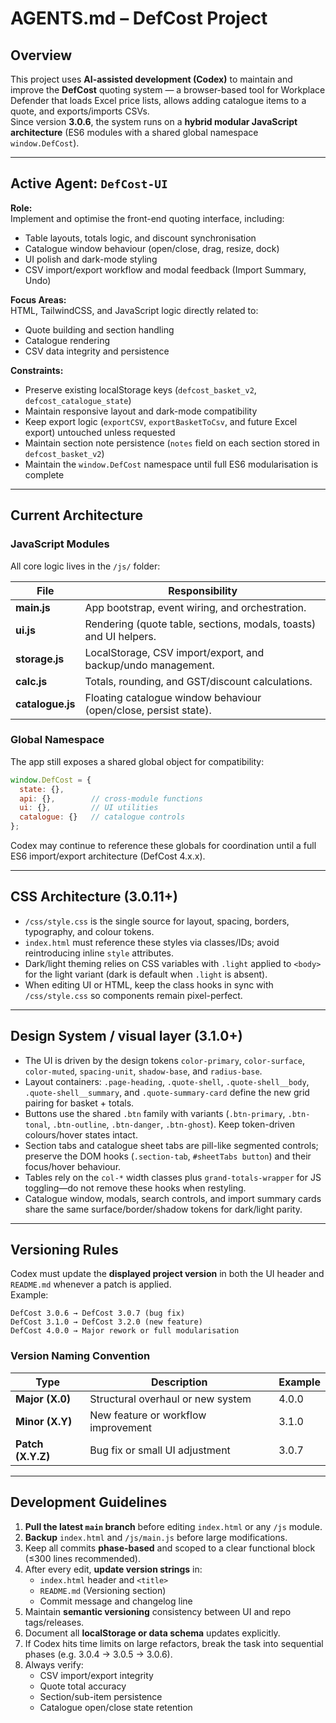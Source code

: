 # AGENTS.md – DefCost Project

## Overview
This project uses **AI-assisted development (Codex)** to maintain and improve the **DefCost** quoting system — a browser-based tool for Workplace Defender that loads Excel price lists, allows adding catalogue items to a quote, and exports/imports CSVs.  
Since version **3.0.6**, the system runs on a **hybrid modular JavaScript architecture** (ES6 modules with a shared global namespace `window.DefCost`).

---

## Active Agent: `DefCost-UI`

**Role:**  
Implement and optimise the front-end quoting interface, including:
- Table layouts, totals logic, and discount synchronisation  
- Catalogue window behaviour (open/close, drag, resize, dock)  
- UI polish and dark-mode styling  
- CSV import/export workflow and modal feedback (Import Summary, Undo)

**Focus Areas:**  
HTML, TailwindCSS, and JavaScript logic directly related to:
- Quote building and section handling  
- Catalogue rendering  
- CSV data integrity and persistence  

**Constraints:**
- Preserve existing localStorage keys (`defcost_basket_v2`, `defcost_catalogue_state`)  
- Maintain responsive layout and dark-mode compatibility  
- Keep export logic (`exportCSV`, `exportBasketToCsv`, and future Excel export) untouched unless requested  
- Maintain section note persistence (`notes` field on each section stored in `defcost_basket_v2`)  
- Maintain the `window.DefCost` namespace until full ES6 modularisation is complete  

---

## Current Architecture

### JavaScript Modules
All core logic lives in the `/js/` folder:

| File | Responsibility |
|------|----------------|
| **main.js** | App bootstrap, event wiring, and orchestration. |
| **ui.js** | Rendering (quote table, sections, modals, toasts) and UI helpers. |
| **storage.js** | LocalStorage, CSV import/export, and backup/undo management. |
| **calc.js** | Totals, rounding, and GST/discount calculations. |
| **catalogue.js** | Floating catalogue window behaviour (open/close, persist state). |

### Global Namespace
The app still exposes a shared global object for compatibility:
```js
window.DefCost = {
  state: {},
  api: {},        // cross-module functions
  ui: {},         // UI utilities
  catalogue: {}   // catalogue controls
};
```
Codex may continue to reference these globals for coordination until a full ES6 import/export architecture (DefCost 4.x.x).

---

## CSS Architecture (3.0.11+)

- `/css/style.css` is the single source for layout, spacing, borders, typography, and colour tokens.
- `index.html` must reference these styles via classes/IDs; avoid reintroducing inline `style` attributes.
- Dark/light theming relies on CSS variables with `.light` applied to `<body>` for the light variant (dark is default when `.light` is absent).
- When editing UI or HTML, keep the class hooks in sync with `/css/style.css` so components remain pixel-perfect.

---

## Design System / visual layer (3.1.0+)

- The UI is driven by the design tokens `color-primary`, `color-surface`, `color-muted`, `spacing-unit`, `shadow-base`, and `radius-base`.
- Layout containers: `.page-heading`, `.quote-shell`, `.quote-shell__body`, `.quote-shell__summary`, and `.quote-summary-card` define the new grid pairing for basket + totals.
- Buttons use the shared `.btn` family with variants (`.btn-primary`, `.btn-tonal`, `.btn-outline`, `.btn-danger`, `.btn-ghost`). Keep token-driven colours/hover states intact.
- Section tabs and catalogue sheet tabs are pill-like segmented controls; preserve the DOM hooks (`.section-tab`, `#sheetTabs button`) and their focus/hover behaviour.
- Tables rely on the `col-*` width classes plus `grand-totals-wrapper` for JS toggling—do not remove these hooks when restyling.
- Catalogue window, modals, search controls, and import summary cards share the same surface/border/shadow tokens for dark/light parity.

---

## Versioning Rules

Codex must update the **displayed project version** in both the UI header and `README.md` whenever a patch is applied.  
Example:
```
DefCost 3.0.6 → DefCost 3.0.7 (bug fix)
DefCost 3.1.0 → DefCost 3.2.0 (new feature)
DefCost 4.0.0 → Major rework or full modularisation
```

### Version Naming Convention
| Type | Description | Example |
|-------|--------------|----------|
| **Major (X.0)** | Structural overhaul or new system | 4.0.0 |
| **Minor (X.Y)** | New feature or workflow improvement | 3.1.0 |
| **Patch (X.Y.Z)** | Bug fix or small UI adjustment | 3.0.7 |

---

## Development Guidelines

1. **Pull the latest `main` branch** before editing `index.html` or any `/js` module.  
2. **Backup** `index.html` and `/js/main.js` before large modifications.  
3. Keep all commits **phase-based** and scoped to a clear functional block (≤300 lines recommended).  
4. After every edit, **update version strings** in:
   - `index.html` header and `<title>`  
   - `README.md` (Versioning section)  
   - Commit message and changelog line  
5. Maintain **semantic versioning** consistency between UI and repo tags/releases.  
6. Document all **localStorage or data schema** updates explicitly.  
7. If Codex hits time limits on large refactors, break the task into sequential phases (e.g. 3.0.4 → 3.0.5 → 3.0.6).  
8. Always verify:
   - CSV import/export integrity  
   - Quote total accuracy  
   - Section/sub-item persistence  
   - Catalogue open/close state retention  
